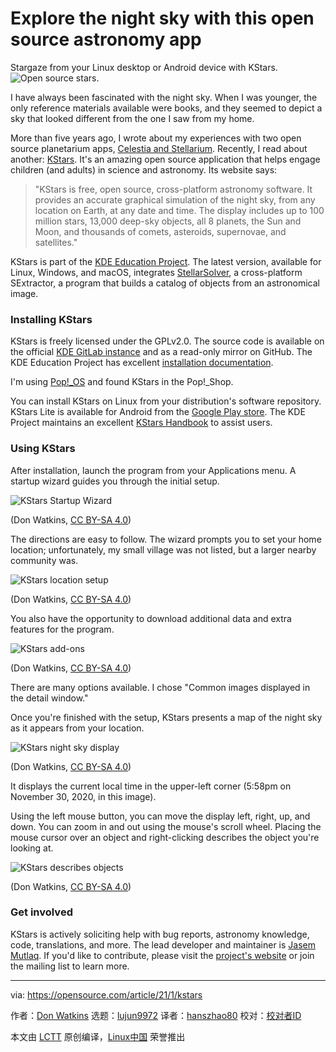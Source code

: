 [#]: collector: (lujun9972)
[#]: translator: (hanszhao80)
[#]: reviewer: ( )
[#]: publisher: ( )
[#]: url: ( )
[#]: subject: (Explore the night sky with this open source astronomy app)
[#]: via: (https://opensource.com/article/21/1/kstars)
[#]: author: (Don Watkins https://opensource.com/users/don-watkins)

Explore the night sky with this open source astronomy app
======
Stargaze from your Linux desktop or Android device with KStars.
![Open source stars.][1]

I have always been fascinated with the night sky. When I was younger, the only reference materials available were books, and they seemed to depict a sky that looked different from the one I saw from my home.

More than five years ago, I wrote about my experiences with two open source planetarium apps, [Celestia and Stellarium][2]. Recently, I read about another: [KStars][3]. It's an amazing open source application that helps engage children (and adults) in science and astronomy. Its website says:

> "KStars is free, open source, cross-platform astronomy software. It provides an accurate graphical simulation of the night sky, from any location on Earth, at any date and time. The display includes up to 100 million stars, 13,000 deep-sky objects, all 8 planets, the Sun and Moon, and thousands of comets, asteroids, supernovae, and satellites."

KStars is part of the [KDE Education Project][4]. The latest version, available for Linux, Windows, and macOS, integrates [StellarSolver][5], a cross-platform SExtractor, a program that builds a catalog of objects from an astronomical image.

### Installing KStars

KStars is freely licensed under the GPLv2.0. The source code is available on the official [KDE GitLab instance][6] and as a read-only mirror on GitHub. The KDE Education Project has excellent [installation documentation][7].

I'm using [Pop!_OS][8] and found KStars in the Pop!_Shop.

You can install KStars on Linux from your distribution's software repository. KStars Lite is available for Android from the [Google Play store][9]. The KDE Project maintains an excellent [KStars Handbook][10] to assist users.

### Using KStars

After installation, launch the program from your Applications menu. A startup wizard guides you through the initial setup.

![KStars Startup Wizard][11]

(Don Watkins, [CC BY-SA 4.0][12])

The directions are easy to follow. The wizard prompts you to set your home location; unfortunately, my small village was not listed, but a larger nearby community was.

![KStars location setup][13]

(Don Watkins, [CC BY-SA 4.0][12])

You also have the opportunity to download additional data and extra features for the program.

![KStars add-ons][14]

(Don Watkins, [CC BY-SA 4.0][12])

There are many options available. I chose "Common images displayed in the detail window."

Once you're finished with the setup, KStars presents a map of the night sky as it appears from your location.

![KStars night sky display][15]

(Don Watkins, [CC BY-SA 4.0][12])

It displays the current local time in the upper-left corner (5:58pm on November 30, 2020, in this image).

Using the left mouse button, you can move the display left, right, up, and down. You can zoom in and out using the mouse's scroll wheel. Placing the mouse cursor over an object and right-clicking describes the object you're looking at.

![KStars describes objects][16]

(Don Watkins, [CC BY-SA 4.0][12])

### Get involved

KStars is actively soliciting help with bug reports, astronomy knowledge, code, translations, and more. The lead developer and maintainer is [Jasem Mutlaq][17]. If you'd like to contribute, please visit the [project's website][18] or join the mailing list to learn more.

--------------------------------------------------------------------------------

via: https://opensource.com/article/21/1/kstars

作者：[Don Watkins][a]
选题：[lujun9972][b]
译者：[hanszhao80](https://github.com/hanszhao80)
校对：[校对者ID](https://github.com/校对者ID)

本文由 [LCTT](https://github.com/LCTT/TranslateProject) 原创编译，[Linux中国](https://linux.cn/) 荣誉推出

[a]: https://opensource.com/users/don-watkins
[b]: https://github.com/lujun9972
[1]: https://opensource.com/sites/default/files/styles/image-full-size/public/lead-images/osdc_520x292_opensourcestars.png?itok=hnrMETFh (Open source stars.)
[2]: https://opensource.com/education/15/7/open-source-apps-explore-night-sky
[3]: https://edu.kde.org/kstars/
[4]: https://edu.kde.org/
[5]: https://github.com/rlancaste/stellarsolver
[6]: https://invent.kde.org/education/kstars
[7]: https://edu.kde.org/kstars/install.php
[8]: https://pop.system76.com/
[9]: https://play.google.com/store/apps/details?id=org.kde.kstars.lite&hl=en
[10]: https://docs.kde.org/trunk5/en/extragear-edu/kstars/index.html
[11]: https://opensource.com/sites/default/files/uploads/kstars_startupwizard.png (KStars Startup Wizard)
[12]: https://creativecommons.org/licenses/by-sa/4.0/
[13]: https://opensource.com/sites/default/files/uploads/kstars_setlocation.png (KStars location setup)
[14]: https://opensource.com/sites/default/files/uploads/kstars_addons.png (KStars add-ons)
[15]: https://opensource.com/sites/default/files/uploads/kstars_sky.png (KStars night sky display)
[16]: https://opensource.com/sites/default/files/uploads/kstars_objectdescription.png (KStars describes objects)
[17]: https://github.com/knro
[18]: https://edu.kde.org/kstars
